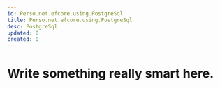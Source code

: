 ```yaml
---
id: Perso.net.efcore.using.PostgreSql
title: Perso.net.efcore.using.PostgreSql
desc: PostgreSql
updated: 0
created: 0
---
```

# Write something really smart here.
